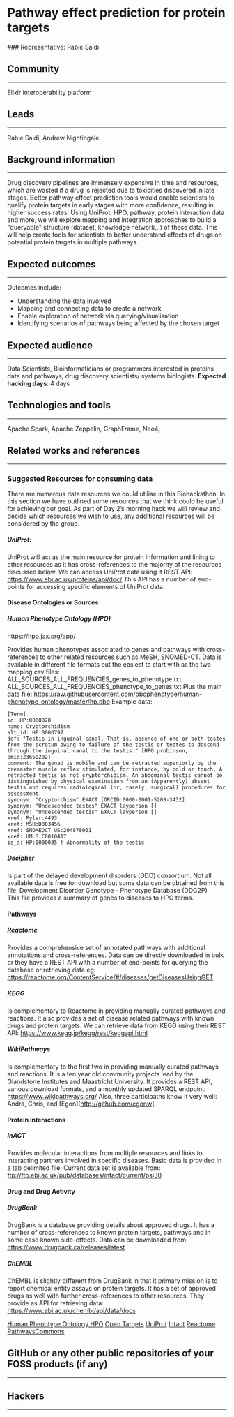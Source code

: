 # Pathway effect prediction for protein targets

### Representative: Rabie Saidi 

## Community
---

Elixir interoperability platform

## Leads
---
Rabie Saidi,
Andrew Nightingale 

## Background information
---
Drug discovery pipelines are immensely expensive in time and resources, which are wasted if a drug is rejected due to toxicities discovered in late stages. Better pathway effect prediction tools would enable scientists to qualify protein targets in early stages with more confidence, resulting in higher success rates. Using UniProt, HPO, pathway, protein interaction data and more, we will explore mapping and integration approaches to build a "queryable" structure (dataset, knowledge network,..)  of these data. This will help create tools for scientists to better understand effects of drugs on potential protein targets in multiple pathways.

## Expected outcomes
---

Outcomes include:
- Understanding the data involved
- Mapping and connecting data to create a network
- Enable exploration of network via querying/visualisation
- Identifying scenarios of pathways being affected by the chosen target

## Expected audience
---

Data Scientists, Bioinformaticians or programmers interested in proteins data and pathways, drug discovery scientists/ systems biologists.
**Expected hacking days**: 4 days

## Technologies and tools
---

Apache Spark, Apache Zeppelin, GraphFrame, Neo4j

## Related works and references
---

### Suggested Resources for consuming data
There are numerous data resources we could utilise in this Biohackathon. In this section we have outlined some resources that we think could be useful for achieving our goal.   As part of Day 2’s morning hack we will review and decide which resources we wish to use, any additional resources will be considered by the group. 


##### UniProt:
UniProt will act as the main resource for protein information and lining to other resources as it has cross-references to the majority of the resources discussed below. We can access UniProt data using it REST API: https://www.ebi.ac.uk/proteins/api/doc/
This API has a number of end-points for accessing specific elements of UniProt data.

#### Disease Ontologies or Sources

##### Human Phenotype Ontology (HPO) 

https://hpo.jax.org/app/ 

Provides human phenotypes associated to genes and pathways with cross-references to other related resources such as MeSH, SNOMED-CT.
Data is available in different file formats but the easiest to start with as the two mapping csv files:
ALL_SOURCES_ALL_FREQUENCIES_genes_to_phenotype.txt 
ALL_SOURCES_ALL_FREQUENCIES_phenotype_to_genes.txt
Plus the main data file:
https://raw.githubusercontent.com/obophenotype/human-phenotype-ontology/master/hp.obo
Example data:
```
[Term]
id: HP:0000028
name: Cryptorchidism
alt_id: HP:0000797
def: "Testis in inguinal canal. That is, absence of one or both testes from the scrotum owing to failure of the testis or testes to descend through the inguinal canal to the testis." [HPO:probinson, pmid:23650202]
comment: The gonad is mobile and can be retracted superiorly by the cremaster muscle reflex stimulated, for instance, by cold or touch. A retracted testis is not cryptorchidism. An abdominal testis cannot be distinguished by physical examination from an (Apparently) absent testis and requires radiological (or, rarely, surgical) procedures for assessment.
synonym: "Cryptorchism" EXACT [ORCID:0000-0001-5208-3432]
synonym: "Undescended testes" EXACT layperson []
synonym: "Undescended testis" EXACT layperson []
xref: Fyler:4493
xref: MSH:D003456
xref: SNOMEDCT_US:204878001
xref: UMLS:C0010417
is_a: HP:0000035 ! Abnormality of the testis
```



##### Decipher 
Is part of the delayed development disorders (DDD) consortium.  Not all available data is free for download but some data can be obtained from this file:
Development Disorder Genotype – Phenotype Database (DDG2P)  
This file provides a summary of genes to diseases to HPO terms.

#### Pathways 
##### Reactome 
Provides a comprehensive set of annotated pathways with additional annotations and cross-references.  Data can be directly downloaded in bulk or they have a REST API with a number of end-points for querying the database or retrieving data eg: https://reactome.org/ContentService/#/diseases/getDiseasesUsingGET 

##### KEGG 
Is complementary to Reactome in providing manually curated pathways and reactions. It also provides a set of disease related pathways with known drugs and protein targets.  We can retrieve data from KEGG using their REST API: https://www.kegg.jp/kegg/rest/keggapi.html

##### WikiPathways
Is complementary to the first two in providing manually curated pathways and reactions. It is a ten year old community projects lead by the Glandstone Institutes and Maastricht University. It provides a REST API, various download formats, and a monthly updated SPARQL endpoint: https://www.wikipathways.org/ Also, three participatns know it very well: Andra, Chris, and [Egon](http://github.com/egonw].


#### Protein interactions
##### InACT
Provides molecular interactions from multiple resources and links to interacting partners involved in specific diseases. Basic data is provided in a tab delimited file. Current data set is available from: ftp://ftp.ebi.ac.uk/pub/databases/intact/current/psi30

#### Drug and Drug Activity 
##### DrugBank
DrugBank is a database providing details about approved drugs. It has a number of cross-references to known protein targets, pathways and in some case known side-effects. Data can be downloaded from: https://www.drugbank.ca/releases/latest


##### ChEMBL
ChEMBL is slightly different from DrugBank in that it primary mission is to report chemical entity assays on protein targets.  It has a set of approved drugs as well with further cross-references to other resources.  They provide as API for retrieving data:
https://www.ebi.ac.uk/chembl/api/data/docs



[Human Phenotype Ontology HPO](https://hpo.jax.org)
[Open Targets](https://www.opentargets.org/)
[UniProt](https://www.uniprot.org/)
[Intact](https://www.ebi.ac.uk/intact)
[Reactome](https://www.reactome.org/)
[PathwaysCommons](http://www.pathwaycommons.org)

## GitHub or any other public repositories of your FOSS products (if any)
---



## Hackers
---

